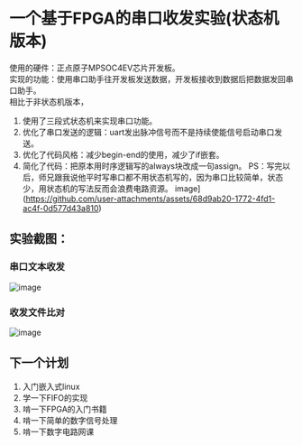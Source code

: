# 一个基于FPGA的串口收发实验(状态机版本)
使用的硬件：正点原子MPSOC4EV芯片开发板。<br>
实现的功能：使用串口助手往开发板发送数据，开发板接收到数据后把数据发回串口助手。<br>
相比于非状态机版本，<br>
1. 使用了三段式状态机来实现串口功能。
2. 优化了串口发送的逻辑：uart发出脉冲信号而不是持续使能信号启动串口发送。
3. 优化了代码风格：减少begin-end的使用，减少了if嵌套。
4. 简化了代码：把原本用时序逻辑写的always块改成一句assign。
PS：写完以后，师兄跟我说他平时写串口都不用状态机写的，因为串口比较简单，状态少，用状态机的写法反而会浪费电路资源。
   image](https://github.com/user-attachments/assets/68d9ab20-1772-4fd1-ac4f-0d577d43a810)

## 实验截图：<br>
### 串口文本收发<br>
![image](https://github.com/user-attachments/assets/29c689b0-ff4b-4619-867e-85091ddeae5d)<br>
### 收发文件比对<br>
![image](https://github.com/user-attachments/assets/80b60c9b-3d1f-40f9-bbac-dbd7906e4583)<br>

## 下一个计划<br>
1. 入门嵌入式linux
2. 学一下FIFO的实现
3. 啃一下FPGA的入门书籍
4. 啃一下简单的数字信号处理
5. 啃一下数字电路网课
